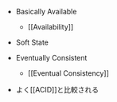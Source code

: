 - Basically Available
	- [[Availability]]
- Soft State
- Eventually Consistent
	- [[Eventual Consistency]]

- よく[[ACID]]と比較される
